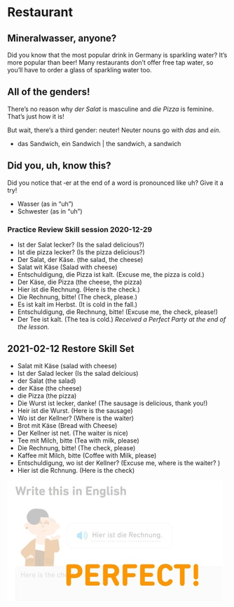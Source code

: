 # Restaurant

## Mineralwasser, anyone?
Did you know that the most popular drink in Germany is sparkling water? It’s more popular than beer! Many restaurants don’t offer free tap water, so you’ll have to order a glass of sparkling water too.

## All of the genders!
There’s no reason why _der Salat_ is masculine and _die Pizza_ is feminine. That’s just how it is!

But wait, there’s a third gender: neuter! Neuter nouns go with _das_ and _ein_.
* das Sandwich, ein Sandwich | the sandwich, a sandwich

## Did you, uh, know this?
Did you notice that ‑er at the end of a word is pronounced like uh? Give it a try!

* Wasser (as in “uh”)
* Schwester (as in “uh”)


### Practice Review Skill session 2020-12-29
* Ist der Salat lecker? (Is the salad delicious?) 
* Ist die pizza lecker? (Is the pizza delicious?) 
* Der Salat, der Käse. (the salad, the cheese)
* Salat wit Käse (Salad with cheese)
* Entschuldigung, die Pizza ist kalt. (Excuse me, the pizza is cold.)
* Der Käse, die Pizza (the cheese, the pizza)
* Hier ist die Rechnung. (Here is the check.) 
* Die Rechnung, bitte! (The check, please.)
* Es ist kalt im Herbst. (It is cold in the fall.)
* Entschuldigung, die Rechnung, bitte! (Excuse me, the check, please!)
* Der Tee ist kalt. (The tea is cold.) 
*Received a Perfect Party at the end of the lesson.*

## 2021-02-12 Restore Skill Set
* Salat mit Käse (salad with cheese)
* Ist der Salad lecker (Is the salad delcious)
* der Salat (the salad)
* der Käse (the cheese)
* die Pizza (the pizza)
* Die Wurst ist lecker, danke! (The sausage is delicious, thank you!)
* Heir ist die Wurst. (Here is the sausage)
* Wo ist der Kellner? (Where is the waiter)
* Brot mit Käse (Bread with Cheese)
* Der Kellner ist net. (The waiter is nice)
* Tee mit Milch, bitte (Tea with milk, please)
* Die Rechnung, bitte!  (The check, please)
* Kaffee mit Milch, bitte (Coffee with Milk, please)
* Entschuldigung, wo ist der Kellner? (Excuse me, where is the waiter? )
* Hier ist die Rchnung. (Here is the check)

![Perfect-Score](https://github.com/EO4wellness/T-I-L/blob/main/polyglot/aleman/Castle-1/2021-02-12-restaurant.jpg)
